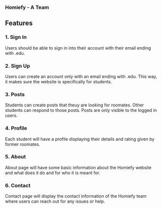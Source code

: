 ### Homiefy - A Team


## Features

### 1. Sign In
Users should be able to sign in into their account with their email ending with .edu.

### 2. Sign Up
Users can create an account only with an email ending with .edu. This way, it makes sure the website is specifically for students.

### 3. Posts
Students can create posts that theuy are looking for roomates. Other students can respond to those posts. Posts are only visible to the logged in users.

### 4. Profile
Each student will have a profile displaying their details and rating given by former roomates.

### 5. About
About page will have some basic information about the Homiefy website and what does it do and for who it is meant for.

### 6. Contact
Contact page will display the contact information of the Homiefy team where users can reach out for any issues or help.
